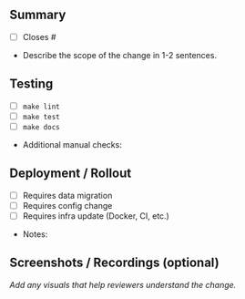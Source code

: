 ## Summary

- [ ] Closes #
- Describe the scope of the change in 1-2 sentences.

## Testing

- [ ] `make lint`
- [ ] `make test`
- [ ] `make docs`
- Additional manual checks:

## Deployment / Rollout

- [ ] Requires data migration
- [ ] Requires config change
- [ ] Requires infra update (Docker, CI, etc.)
- Notes:

## Screenshots / Recordings (optional)

_Add any visuals that help reviewers understand the change._
